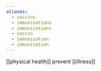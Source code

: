 ```yaml
---
aliases:
  - vaccins
  - immunisations
  - immunizations
  - vaccin
  - immunization
  - immunisation
---
```

[[physical health]]
prevent [[illness]]